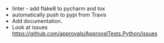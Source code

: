 * linter - add flake8 to pycharm and tox
* automatically push to pypi from Travis
* Add documentation.
* Look at issues https://github.com/approvals/ApprovalTests.Python/issues
